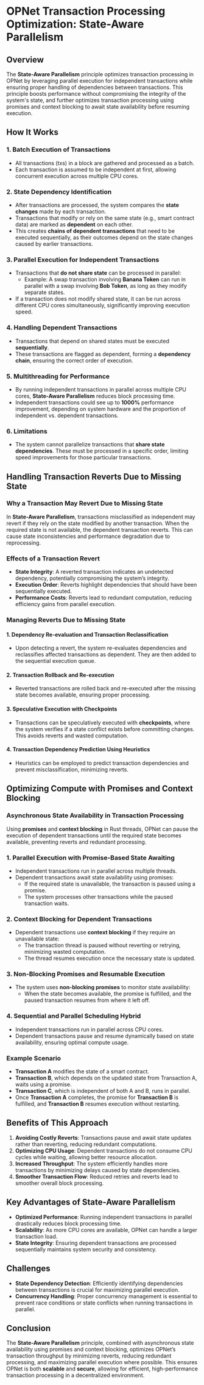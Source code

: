 # OPNet Transaction Processing Optimization: **State-Aware Parallelism**

## Overview

The **State-Aware Parallelism** principle optimizes transaction processing in OPNet by leveraging parallel execution for independent transactions while ensuring proper handling of dependencies between transactions. This principle boosts performance without compromising the integrity of the system's state, and further optimizes transaction processing using promises and context blocking to await state availability before resuming execution.

## How It Works

### 1. Batch Execution of Transactions
- All transactions (txs) in a block are gathered and processed as a batch.
- Each transaction is assumed to be independent at first, allowing concurrent execution across multiple CPU cores.

### 2. State Dependency Identification
- After transactions are processed, the system compares the **state changes** made by each transaction.
- Transactions that modify or rely on the same state (e.g., smart contract data) are marked as **dependent** on each other.
- This creates **chains of dependent transactions** that need to be executed sequentially, as their outcomes depend on the state changes caused by earlier transactions.

### 3. Parallel Execution for Independent Transactions
- Transactions that **do not share state** can be processed in parallel:
  - Example: A swap transaction involving **Banana Token** can run in parallel with a swap involving **Bob Token**, as long as they modify separate states.
- If a transaction does not modify shared state, it can be run across different CPU cores simultaneously, significantly improving execution speed.

### 4. Handling Dependent Transactions
- Transactions that depend on shared states must be executed **sequentially**.
- These transactions are flagged as dependent, forming a **dependency chain**, ensuring the correct order of execution.

### 5. Multithreading for Performance
- By running independent transactions in parallel across multiple CPU cores, **State-Aware Parallelism** reduces block processing time.
- Independent transactions could see up to **1000%** performance improvement, depending on system hardware and the proportion of independent vs. dependent transactions.

### 6. Limitations
- The system cannot parallelize transactions that **share state dependencies**. These must be processed in a specific order, limiting speed improvements for those particular transactions.

## Handling Transaction Reverts Due to Missing State

### Why a Transaction May Revert Due to Missing State
In **State-Aware Parallelism**, transactions misclassified as independent may revert if they rely on the state modified by another transaction. When the required state is not available, the dependent transaction reverts. This can cause state inconsistencies and performance degradation due to reprocessing.

### Effects of a Transaction Revert
- **State Integrity**: A reverted transaction indicates an undetected dependency, potentially compromising the system’s integrity.
- **Execution Order**: Reverts highlight dependencies that should have been sequentially executed.
- **Performance Costs**: Reverts lead to redundant computation, reducing efficiency gains from parallel execution.

### Managing Reverts Due to Missing State

#### 1. Dependency Re-evaluation and Transaction Reclassification
- Upon detecting a revert, the system re-evaluates dependencies and reclassifies affected transactions as dependent. They are then added to the sequential execution queue.

#### 2. Transaction Rollback and Re-execution
- Reverted transactions are rolled back and re-executed after the missing state becomes available, ensuring proper processing.

#### 3. Speculative Execution with Checkpoints
- Transactions can be speculatively executed with **checkpoints**, where the system verifies if a state conflict exists before committing changes. This avoids reverts and wasted computation.

#### 4. Transaction Dependency Prediction Using Heuristics
- Heuristics can be employed to predict transaction dependencies and prevent misclassification, minimizing reverts.

## Optimizing Compute with Promises and Context Blocking

### Asynchronous State Availability in Transaction Processing

Using **promises** and **context blocking** in Rust threads, OPNet can pause the execution of dependent transactions until the required state becomes available, preventing reverts and redundant processing.

### 1. Parallel Execution with Promise-Based State Awaiting
- Independent transactions run in parallel across multiple threads.
- Dependent transactions await state availability using promises:
  - If the required state is unavailable, the transaction is paused using a promise.
  - The system processes other transactions while the paused transaction waits.

### 2. Context Blocking for Dependent Transactions
- Dependent transactions use **context blocking** if they require an unavailable state:
  - The transaction thread is paused without reverting or retrying, minimizing wasted computation.
  - The thread resumes execution once the necessary state is updated.

### 3. Non-Blocking Promises and Resumable Execution
- The system uses **non-blocking promises** to monitor state availability:
  - When the state becomes available, the promise is fulfilled, and the paused transaction resumes from where it left off.

### 4. Sequential and Parallel Scheduling Hybrid
- Independent transactions run in parallel across CPU cores.
- Dependent transactions pause and resume dynamically based on state availability, ensuring optimal compute usage.

### Example Scenario

- **Transaction A** modifies the state of a smart contract.
- **Transaction B**, which depends on the updated state from Transaction A, waits using a promise.
- **Transaction C**, which is independent of both A and B, runs in parallel.
- Once **Transaction A** completes, the promise for **Transaction B** is fulfilled, and **Transaction B** resumes execution without restarting.

## Benefits of This Approach

1. **Avoiding Costly Reverts**: Transactions pause and await state updates rather than reverting, reducing redundant computations.
2. **Optimizing CPU Usage**: Dependent transactions do not consume CPU cycles while waiting, allowing better resource allocation.
3. **Increased Throughput**: The system efficiently handles more transactions by minimizing delays caused by state dependencies.
4. **Smoother Transaction Flow**: Reduced retries and reverts lead to smoother overall block processing.

## Key Advantages of **State-Aware Parallelism**

- **Optimized Performance**: Running independent transactions in parallel drastically reduces block processing time.
- **Scalability**: As more CPU cores are available, OPNet can handle a larger transaction load.
- **State Integrity**: Ensuring dependent transactions are processed sequentially maintains system security and consistency.

## Challenges

- **State Dependency Detection**: Efficiently identifying dependencies between transactions is crucial for maximizing parallel execution.
- **Concurrency Handling**: Proper concurrency management is essential to prevent race conditions or state conflicts when running transactions in parallel.

## Conclusion

The **State-Aware Parallelism** principle, combined with asynchronous state availability using promises and context blocking, optimizes OPNet’s transaction throughput by minimizing reverts, reducing redundant processing, and maximizing parallel execution where possible. This ensures OPNet is both **scalable** and **secure**, allowing for efficient, high-performance transaction processing in a decentralized environment.
